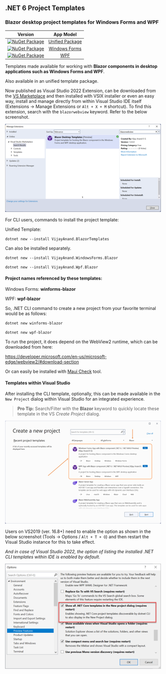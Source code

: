## .NET 6 Project Templates

### Blazor desktop project templates for Windows Forms and WPF

| Version | App Model |
| :-----: | :-------: |
| [![NuGet Package](https://badgen.net/nuget/v/VijayAnand.BlazorTemplates/)](https://www.nuget.org/packages/VijayAnand.BlazorTemplates/) | [Unified Package](https://www.nuget.org/packages/VijayAnand.BlazorTemplates/)|
| [![NuGet Package](https://badgen.net/nuget/v/VijayAnand.WindowsForms.Blazor/)](https://www.nuget.org/packages/VijayAnand.WindowsForms.Blazor/) | [Windows Forms](https://www.nuget.org/packages/VijayAnand.WindowsForms.Blazor/)|
| [![NuGet Package](https://badgen.net/nuget/v/VijayAnand.Wpf.Blazor/)](https://www.nuget.org/packages/VijayAnand.Wpf.Blazor/) | [WPF](https://www.nuget.org/packages/VijayAnand.Wpf.Blazor/)|

Templates made available for working with **Blazor components in desktop applications such as Windows Forms and WPF**.

Also available in an unified template package.

Now published as Visual Studio 2022 Extension, can be downloaded from the [VS Marketplace](https://marketplace.visualstudio.com/items?itemName=egvijayanand.blazor-desktop-templates) and then installed with VSIX installer or even an easy way, install and manage directly from within Visual Studio IDE itself (Extensions -> Manage Extensions or `Alt + X + M` shortcut). To find this extension, search with the `blazorwebview` keyword. Refer to the below screenshot.

![Visual Studio – Manage Extensions (Blazor Desktop Templates in focus)](./images/vs-manage-extensions.png)

For CLI users, commands to install the project template:

Unified Template:

```shell
dotnet new --install VijayAnand.BlazorTemplates
```

Can also be installed separately.

```shell
dotnet new --install VijayAnand.WindowsForms.Blazor
```

```shell
dotnet new --install VijayAnand.Wpf.Blazor
```

#### Project names referenced by these templates:

Windows Forms: **winforms-blazor**

WPF: **wpf-blazor**

So, .NET CLI command to create a new project from your favorite terminal would be as follows:

```shell
dotnet new winforms-blazor
```

```shell
dotnet new wpf-blazor
```

To run the project, it does depend on the WebView2 runtime, which can be downloaded from here:

https://developer.microsoft.com/en-us/microsoft-edge/webview2/#download-section

Or can easily be installed with [Maui Check](https://github.com/Redth/dotnet-maui-check) tool.

#### Templates within Visual Studio

After installing the CLI template, optionally, this can be made available in the `New Project` dialog within Visual Studio for an integrated experience.

> **Pro Tip:** Search/Filter with the **Blazor** keyword to quickly locate these template in the VS _Create Project_ dialog.

![Blazor Desktop Project Templates within Visual Studio 2022](./images/blazor-desktop-templates.png)

Users on VS2019 (ver. 16.8+) need to enable the option as shown in the below screenshot (Tools -> Options / `Alt + T + O`) and then restart the Visual Studio instance for this to take effect.

_And in case of Visual Studio 2022, the option of listing the installed .NET CLI templates within IDE is enabled by default._

![CLI Project Templates within Visual Studio 2019](./images/cli-templates-option-enable.png)
